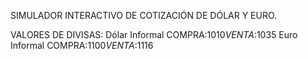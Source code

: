 SIMULADOR INTERACTIVO DE COTIZACIÓN DE DÓLAR Y EURO.

VALORES DE DIVISAS: Dólar Informal COMPRA:$1010 VENTA:$1035 Euro Informal COMPRA:$1100 VENTA:$1116
